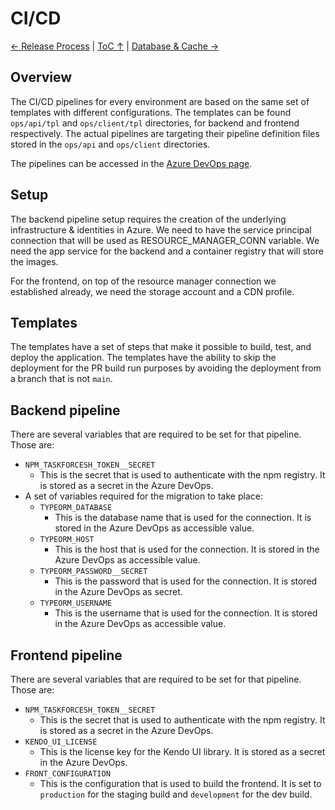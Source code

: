 CI/CD
================

[← Release Process](ReleaseProcess.md) | [ToC ↑](../README.md) | [Database & Cache →](DatabaseCache.md)

## Overview

The CI/CD pipelines for every environment are based on the same set of templates with different configurations. The templates can be found `ops/api/tpl` and `ops/client/tpl` directories, for backend and frontend respectively. The actual pipelines are targeting their pipeline definition files stored in the `ops/api` and `ops/client` directories.

The pipelines can be accessed in the [Azure DevOps page](https://dev.azure.com/mubadalacapital/Raven/_build).

## Setup

The backend pipeline setup requires the creation of the underlying infrastructure & identities in Azure. We need to have the service principal connection that will be used as RESOURCE_MANAGER_CONN variable. We need the app service for the backend and a container registry that will store the images.

For the frontend, on top of the resource manager connection we established already, we need the storage account and a CDN profile.

## Templates

The templates have a set of steps that make it possible to build, test, and deploy the application. The templates have the ability to skip the deployment for the PR build run purposes by avoiding the deployment from a branch that is not `main`.

## Backend pipeline 

There are several variables that are required to be set for that pipeline. Those are:

* `NPM_TASKFORCESH_TOKEN__SECRET`
  * This is the secret that is used to authenticate with the npm registry. It is stored as a secret in the Azure DevOps.
* A set of variables required for the migration to take place:
  * `TYPEORM_DATABASE`
    * This is the database name that is used for the connection. It is stored in the Azure DevOps as accessible value.
  * `TYPEORM_HOST`
    * This is the host that is used for the connection. It is stored in the Azure DevOps as accessible value.
  * `TYPEORM_PASSWORD__SECRET`
    * This is the password that is used for the connection. It is stored in the Azure DevOps as secret.
  * `TYPEORM_USERNAME`
    * This is the username that is used for the connection. It is stored in the Azure DevOps as accessible value.


## Frontend pipeline

There are several variables that are required to be set for that pipeline. Those are:

* `NPM_TASKFORCESH_TOKEN__SECRET`
  * This is the secret that is used to authenticate with the npm registry. It is stored as a secret in the Azure DevOps.
* `KENDO_UI_LICENSE`
  * This is the license key for the Kendo UI library. It is stored as a secret in the Azure DevOps.
* `FRONT_CONFIGURATION`
  * This is the configuration that is used to build the frontend. It is set to `production` for the staging build and `development` for the dev build.


